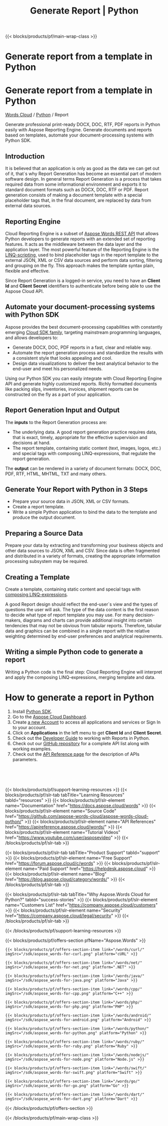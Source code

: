 ﻿---
title: Generate Report | Python 
description: Generate report in Python. Use DOCX files as template with easy-to-use syntax to create reports in PDF, DOCX, HTML
weight: 40
url: /python/report
---

{{< blocks/products/pf/main-wrap-class >}}
<div id="fh">
<div class="container">
<div class="row">
<h1>Generate report from a template in Python</h1>
</div>
</div>
</div>
<div class="wmh">
<div class="container">
<div class="row">
<h1>Generate report from a template in Python</h1>
</div>
</div>
</div>
<div id="fm" data-nosnippet="">
<div class="container">
<div class="row">
<p class="navbar-text"><a href="/words/family/">Words Cloud</a> / <a id="sdk" href="/words/python/"> Python</a> / Report</p>
</div>
</div>
</div>
<div class="wgray">
<div class="container">
<div class="row">
<div class="w"><p>Generate professional print-ready DOCX, DOC, RTF, PDF reports in Python easily with Aspose Reporting Engine. Generate documents and reports based on templates, automate your document-processing systems with Python SDK.</p>
<h2 class="h2title">Introduction</h2>
<p>It is believed that an application is only as good as the data we can get out of it, that`s why Report Generation has become an essential part of modern software design. In general terms Report Generation is a process that takes required data from some informational environment and exports it to standard document formats such as DOCX, DOC, RTF or PDF. Report generation consists of making a document template with a special placeholder tags that, in the final document, are replaced by data from external data sources.</p>
<h2 class="h2title">Reporting Engine</h2>
<p>Cloud Reporting Engine is a subset of <a href="https://apireference.aspose.cloud/words/#/Report" target="_blank">Aspose Words REST API</a> that allows Python developers to generate reports with an extended set of reporting features. It acts as the middleware between the data layer and the application layer. The most powerful feature of the Reporting Engine is the <a href="https://docs.aspose.com/display/wordsnet/Template+Syntax" target="_blank">LINQ-scripting</a>, used to bind placeholder tags in the report template to the external JSON, XML or CSV data sources and perform data sorting, filtering and grouping on the fly. This approach makes the template syntax plain, flexible and effective.</p>
<p>Since Report Generation is a logged-in service, you need to have an <b>Client Id</b> and <b>Client Secret</b> identifiers to authenticate before being able to use the Aspose Cloud API.</p>
<h2>Automate your document-processing systems with Python SDK</h2>
<p>Aspose provides the best document-processing capabilities with constantly emerging <a href="/words/family/" target="_blank">Cloud SDK family</a>, targeting mainstream programming languages, and allows developers to:</p>
<ul>
<li>Generate DOCX, DOC, PDF reports in a fast, clear and reliable way.</li>
<li>Automate the report generation process and standardize the results with a consistent style that looks appealing and cool.</li>
<li>Design data visualizations to deliver the best analytical behavior to the end-user and meet his personalized needs.</li>
</ul>
<p>Using our Python SDK you can easily integrate with Cloud Reporting Engine API and generate highly customized reports. Richly formatted documents like packing slips, inventories, invoices, shipment reports can be constructed on the fly as a part of your application.</p>
<h2>Report Generation Input and Output</h2>
<p>The <b>inputs</b> to the Report Generation process are:</p>
<ul>
<li>The underlying data. A good report generation practice requires data, that is exact, timely, appropriate for the effective supervision and decisions at hand.</li>
<li>The report template, containing static content (text, images, logos, etc.) and special tags with composing LINQ-expressions, that regulate the report generation.</li>
</ul>
<p>The <b>output</b> can be rendered in a variety of document formats: DOCX, DOC, PDF, RTF, HTML, MHTML, TXT and many others.</p>
<h2>Generate Your Report with Python in 3 Steps</h2>
<ul>
<li>Prepare your source data in JSON, XML or CSV formats.</li>
<li>Create a report template.</li>
<li>Write a simple Python application to bind the data to the template and produce the output document.</li>
</ul>
<h2>Preparing a Source Data</h2>
<p>Prepare your data by extracting and transforming your business objects and other data sources to JSON, XML and CSV. Since data is often fragmented and distributed in a variety of formats, creating the appropriate information processing subsystem may be required.</p>
<h2>Creating a Template</h2>
<p>Create a template, containing static content and special tags with <a href="https://docs.aspose.com/display/wordsnet/Template+Syntax" target="_blank">composing LINQ-expressions</a>.</p>
<p>A good Report design should reflect the end-user`s view and the types of questions the user will ask. The type of the data content is the first reason to decide what type of report template you may use. For many decision-makers, diagrams and charts can provide additional insight into certain tendencies that may not be obvious from tabular reports. Therefore, tabular data and graphics can be combined in a single report with the relative weighting determined by end-user preferences and analytical requirements.</p>
<h2>Writing a simple Python code to generate a report</h2>
<p>Writing a Python code is the final step: Cloud Reporting Engine will interpret and apply the composing LINQ-expressions, merging template and data.</p>
<h1>How to generate a report in Python</h1>
<ol>
<li>Install <a href="https://pypi.org/project/aspose-words-cloud" target="_blank" rel="noopener">Python SDK</a>.</li>	<li>Go to the <a href="https://dashboard.aspose.cloud/" target="_blank">Aspose Cloud Dashboard</a>.</li>
<li>Create <a href="https://docs.aspose.cloud/display/storagecloud/Creating+and+Managing+Account" target="_blank">a new Account</a> to access all applications and services or Sign In to your account.
	</li>
<li>Click on <strong>Applications</strong> in the left menu to get <strong>Client Id</strong> and <strong>Client Secret</strong>.</li>
<li>Check out the <a href="https://docs.aspose.cloud/display/wordscloud/Working+With+Reports" target="_blank">Developer Guide</a> to working with Reports in Python.
	</li>
<li>Check out our <a href="https://github.com/aspose-words-cloud/aspose-words-cloud-python" target="_blank">GitHub repository</a> for a complete API list along with working examples.
	</li>
<li>Check out the <a href="https://apireference.aspose.cloud/words/#/Report" target="_blank">API Reference page</a> for the description of APIs parameters.
	</li>
</ol>
<br/> <br /><br /></div>
</div>
</div>

{{< blocks/products/pf/support-learning-resources >}}
{{< blocks/products/pf/slr-tab tabTitle="Learning Resources" tabId="resources" >}}
{{< blocks/products/pf/slr-element name="Documentation" href="https://docs.aspose.cloud/words" >}}
{{< blocks/products/pf/slr-element name="Source Code" href="https://github.com/aspose-words-cloud/aspose-words-cloud-python/" >}}
{{< blocks/products/pf/slr-element name="API References" href="https://apireference.aspose.cloud/words/" >}}
{{< blocks/products/pf/slr-element name="Tutorial Videos" href="https://www.youtube.com/user/asposevideo" >}}
{{< /blocks/products/pf/slr-tab >}}

{{< blocks/products/pf/slr-tab tabTitle="Product Support" tabId="support" >}}
{{< blocks/products/pf/slr-element name="Free Support" href="https://forum.aspose.cloud/c/words" >}}
{{< blocks/products/pf/slr-element name="Paid Support" href="https://helpdesk.aspose.cloud" >}}
{{< blocks/products/pf/slr-element name="Blog" href="https://blog.aspose.cloud/category/words/" >}}
{{< /blocks/products/pf/slr-tab >}}

{{< blocks/products/pf/slr-tab tabTitle="Why Aspose.Words Cloud for Python?" tabId="success-stories" >}}
{{< blocks/products/pf/slr-element name="Customers List" href="https://company.aspose.cloud/customers" >}}
{{< blocks/products/pf/slr-element name="Security" href="https://company.aspose.cloud/legal/security" >}}
{{< /blocks/products/pf/slr-tab >}}

{{< /blocks/products/pf/support-learning-resources >}}

{{< blocks/products/pf/offers-section pfName="Aspose.Words" >}}

    {{< blocks/products/pf/offers-section-item link="/words/curl/" imgSrc="/sdk/aspose_words-for-curl.png" platform="cURL" >}}
	
    {{< blocks/products/pf/offers-section-item link="/words/net/" imgSrc="/sdk/aspose_words-for-net.png" platform=".NET" >}}
	
    {{< blocks/products/pf/offers-section-item link="/words/java/" imgSrc="/sdk/aspose_words-for-java.png" platform="Java" >}}
	
	{{< blocks/products/pf/offers-section-item link="/words/cpp/" imgSrc="/sdk/aspose_words-for-cpp.png" platform="C++" >}}
	
    {{< blocks/products/pf/offers-section-item link="/words/php/" imgSrc="/sdk/aspose_words-for-php.png" platform="PHP" >}}
	
	{{< blocks/products/pf/offers-section-item link="/words/android/" imgSrc="/sdk/aspose_words-for-android.png" platform="Android" >}}
	
    {{< blocks/products/pf/offers-section-item link="/words/python/" imgSrc="/sdk/aspose_words-for-python.png" platform="Python" >}}
	
    {{< blocks/products/pf/offers-section-item link="/words/ruby/" imgSrc="/sdk/aspose_words-for-ruby.png" platform="Ruby" >}}
	
    {{< blocks/products/pf/offers-section-item link="/words/nodejs/" imgSrc="/sdk/aspose_words-for-node.png" platform="Node.js" >}}
	
	{{< blocks/products/pf/offers-section-item link="/words/swift/" imgSrc="/sdk/aspose_words-for-swift.png" platform="Swift" >}}
	
	{{< blocks/products/pf/offers-section-item link="/words/go/" imgSrc="/sdk/aspose_words-for-go.png" platform="Go" >}}

    {{< blocks/products/pf/offers-section-item link="/words/dart/" imgSrc="/sdk/aspose_words-for-dart.png" platform="Dart" >}}
{{< /blocks/products/pf/offers-section >}}

{{< /blocks/products/pf/main-wrap-class >}}

